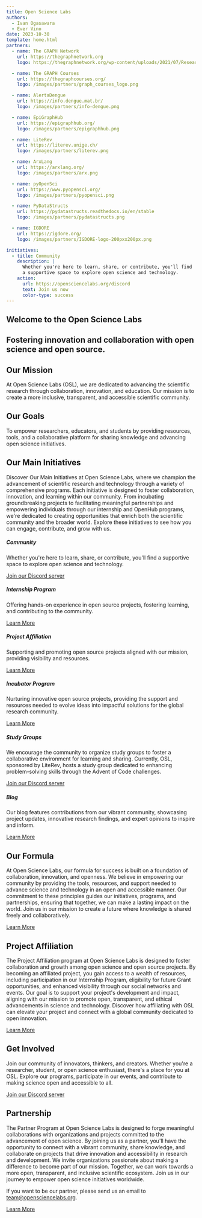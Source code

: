 ```yaml
---
title: Open Science Labs
authors:
  - Ivan Ogasawara
  - Ever Vino
date: 2023-10-30
template: home.html
partners:
  - name: The GRAPH Network
    url: https://thegraphnetwork.org
    logo: https://thegraphnetwork.org/wp-content/uploads/2021/07/Research_GRAPH_logo-2-1-1-2-3-150x150.png

  - name: The GRAPH Courses
    url: https://thegraphcourses.org/
    logo: /images/partners/graph_courses_logo.png

  - name: AlertaDengue
    url: https://info.dengue.mat.br/
    logo: /images/partners/info-dengue.png

  - name: EpiGraphHub
    url: https://epigraphhub.org/
    logo: /images/partners/epigraphhub.png

  - name: LiteRev
    url: https://literev.unige.ch/
    logo: /images/partners/literev.png

  - name: ArxLang
    url: https://arxlang.org/
    logo: /images/partners/arx.png

  - name: pyOpenSci
    url: https://www.pyopensci.org/
    logo: /images/partners/pyopensci.png

  - name: PyDataStructs
    url: https://pydatastructs.readthedocs.io/en/stable
    logo: /images/partners/pydatastructs.png

  - name: IGDORE
    url: https://igdore.org/
    logo: /images/partners/IGDORE-logo-200pxx200px.png

initiatives:
  - title: Community
    description: |
      Whether you're here to learn, share, or contribute, you'll find
      a supportive space to explore open science and technology.
    action:
      url: https://opensciencelabs.org/discord
      text: Join us now
      color-type: success
---
```


<!-- Hero Section -->
<section id="home" class="p-5 text-center bg-light welcome-section">
  <div class="overlay px-0 py-4">
    <div class="container p-0">
      <h1>Welcome to the <span class="bg-light text-warning rounded">Open Science Labs</span></h1>
      <h2>
        Fostering innovation and collaboration with open science and open
        source.
      </h2>
    </div>
  </div>
</section>

<section class="wrap content extra" id="mission">
  <div class="container pb-3">
    <div class="row my-2">
      <div class="col-md-6">
        <h2 class="text-center">Our Mission</h2>
        <p>
          At Open Science Labs (OSL), we are dedicated to advancing the
          scientific research through collaboration, innovation, and education.
          Our mission is to create a more inclusive, transparent, and accessible
          scientific community.
        </p>
      </div>
      <div class="col-md-6">
        <h2 class="text-center">Our Goals</h2>
        <p>
          To empower researchers, educators, and students by providing
          resources, tools, and a collaborative platform for sharing knowledge
          and advancing open science initiatives.
        </p>
      </div>
    </div>
  </div>
</section>

<section id="initiatives" class="p-5 bg-light">
  <div class="container">
    <h2 class="text-center">Our Main Initiatives</h2>
    <p>
      Discover Our Main Initiatives at Open Science Labs, where we champion
      the advancement of scientific research and technology through a
      variety of comprehensive programs. Each initiative is designed to
      foster collaboration, innovation, and learning within our community.
      From incubating groundbreaking projects to facilitating meaningful
      partnerships and empowering individuals through our internship and
      OpenHub programs, we're dedicated to creating opportunities that
      enrich both the scientific community and the broader world. Explore
      these initiatives to see how you can engage, contribute, and grow with
      us.
    </p>
    <div class="row row-cols-1 row-cols-sm-1 row-cols-md-2 row-cols-lg-3 g-4" data-masonry='{"percentPosition": true }'>
      <div class="col">
        <div class="card m-0 p-0">
          <div class="card-body m-0">
            <h5 class="card-title">Community</h5>
            <p class="card-text fw-lighter">
              Whether you're here to learn, share, or contribute, you'll find
              a supportive space to explore open science and technology.
            </p>
          </div>
          <div class="card-footer m-0">
            <a
              href="https://opensciencelabs.org/discord"
              class="btn btn-success"
              target="_blank"
            >
              Join our Discord server
            </a>
          </div>
        </div>
      </div>
      <div class="col">
        <div class="card m-0 p-0">
          <div class="card-body m-0">
            <h5 class="card-title">Internship Program</h5>
            <p class="card-text fw-lighter">
              Offering hands-on experience in open source projects, fostering
              learning, and contributing to the community.
            </p>
          </div>
          <div class="card-footer m-0">
            <a href="/opportunities/os-internship" class="btn btn-primary"
              >Learn More</a
            >
          </div>
        </div>
      </div>
      <div class="col">
        <div class="card m-0 p-0">
          <div class="card-body m-0">
            <h5 class="card-title">Project Affiliation</h5>
            <p class="card-text fw-lighter">
              Supporting and promoting open source projects aligned with our
              mission, providing visibility and resources.
            </p>
          </div>
          <div class="card-footer m-0">
            <a href="/projects/affiliation/" class="btn btn-primary">Learn More</a>
          </div>
        </div>
      </div>
      <div class="col">
        <div class="card m-0 p-0">
          <div class="card-body m-0">
            <h5 class="card-title">Incubator Program</h5>
            <p class="card-text fw-lighter">
              Nurturing innovative open source projects, providing the support
              and resources needed to evolve ideas into impactful solutions
              for the global research community.
            </p>
          </div>
          <div class="card-footer m-0">
            <a href="/projects/incubation" class="btn btn-primary"
              >Learn More</a
            >
          </div>
        </div>
      </div>
      <div class="col">
        <div class="card m-0 p-0">
          <div class="card-body m-0">
            <h5 class="card-title">Study Groups</h5>
            <p class="card-text fw-lighter">
              We encourage the community to organize study groups
              to foster a collaborative environment for learning
              and sharing. Currently, OSL, sponsored by LiteRev,
              hosts a study group dedicated to enhancing
              problem-solving skills through the Advent of Code
              challenges.
            </p>
          </div>
          <div class="card-footer m-0">
            <a
              href="https://opensciencelabs.org/discord"
              class="btn btn-success"
              target="_blank"
            >
              Join our Discord server
            </a>
          </div>
        </div>
      </div>
      <div class="col">
        <div class="card m-0 p-0">
          <div class="card-body m-0">
            <h5 class="card-title">Blog</h5>
            <p class="card-text fw-lighter">
              Our blog features contributions from our vibrant community,
              showcasing project updates, innovative research findings, and
              expert opinions to inspire and inform.
            </p>
          </div>
          <div class="card-footer m-0">
            <a href="/blog" class="btn btn-primary">Learn More</a>
          </div>
        </div>
      </div>
    </div>
  </div>
</section>

<section id="our-formula" class="p-5">
  <div class="container">
    <h2 class="text-center">Our Formula</h2>
    <p>
      At Open Science Labs, our formula for success is built on a foundation
      of collaboration, innovation, and openness. We believe in empowering
      our community by providing the tools, resources, and support needed to
      advance science and technology in an open and accessible manner. Our
      commitment to these principles guides our initiatives, programs, and
      partnerships, ensuring that together, we can make a lasting impact on
      the world. Join us in our mission to create a future where knowledge
      is shared freely and collaboratively.
    </p>
    <div class="text-center mt-4">
      <a href="/about/formula" class="btn btn-primary">Learn More</a>
    </div>
  </div>
</section>

<section id="affiliation" class="p-5 bg-light">
  <div class="container">
    <h2 class="text-center">Project Affiliation</h2>
    <p>
      The Project Affiliation program at Open Science Labs is designed to
      foster collaboration and growth among open science and open source
      projects. By becoming an affiliated project, you gain access to a
      wealth of resources, including participation in our Internship
      Program, eligibility for future Grant opportunities, and enhanced
      visibility through our social networks and events. Our goal is to
      support your project's development and impact, aligning with our
      mission to promote open, transparent, and ethical advancements in
      science and technology. Discover how affiliating with OSL can elevate
      your project and connect with a global community dedicated to open
      innovation.
    </p>
    <div class="text-center mt-4">
      <a href="/projects/affiliation/" class="btn btn-primary"
        >Learn More</a
      >
    </div>
  </div>
</section>

<section id="get-involved" class="p-5">
  <div class="container">
    <h2 class="text-center">Get Involved</h2>
    <p>
      Join our community of innovators, thinkers, and creators. Whether
      you're a researcher, student, or open science enthusiast, there's a
      place for you at OSL. Explore our programs, participate in our events,
      and contribute to making science open and accessible to all.
    </p>
    <div class="text-center mt-4">
      <a
        href="https://opensciencelabs.org/discord"
        class="btn btn-success"
        target="_blank"
      >
        Join our Discord server
      </a>
    </div>
  </div>
</section>

<section id="partnership" class="p-5 bg-light">
  <div class="container">
    <h2 class="text-center">Partnership</h2>
    <div>
      <p>
        The Partner Program at Open Science Labs is designed to forge
        meaningful collaborations with organizations and projects committed
        to the advancement of open science. By joining us as a partner,
        you'll have the opportunity to connect with a vibrant community,
        share knowledge, and collaborate on projects that drive innovation
        and accessibility in research and development. We invite
        organizations passionate about making a difference to become part of
        our mission. Together, we can work towards a more open, transparent,
        and inclusive scientific ecosystem. Join us in our journey to
        empower open science initiatives worldwide.
      </p>
      <p>
        If you want to be our partner, please send us an email to
        <a href="mailto:team@opensciencelabs.org" target="_blank"
          >team@opensciencelabs.org</a
        >.
      </p>
      <div class="text-center mt-4">
      <a
        href="/partnership"
        class="btn btn-primary">Learn More</a>
    </div>
    </div>
  </div>
</section>
